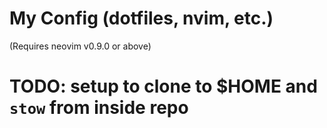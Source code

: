 # My Config (dotfiles, nvim, etc.)
(Requires neovim v0.9.0 or above)

# TODO: setup to clone to $HOME and `stow` from inside repo
